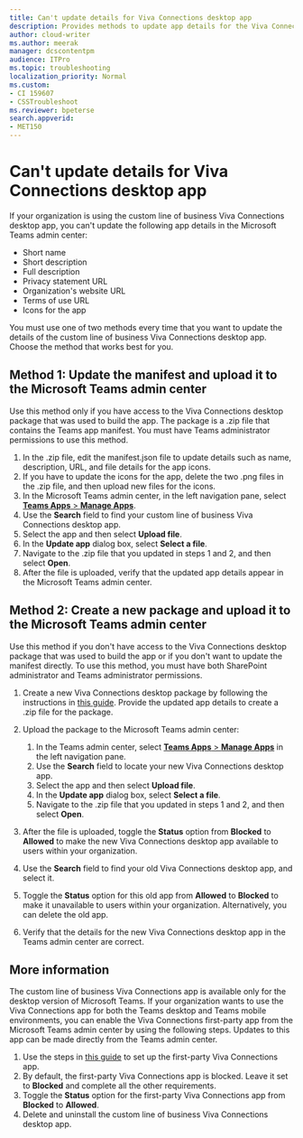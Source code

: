 ```yaml
---
title: Can't update details for Viva Connections desktop app 
description: Provides methods to update app details for the Viva Connections desktop app.
author: cloud-writer
ms.author: meerak
manager: dcscontentpm
audience: ITPro 
ms.topic: troubleshooting 
localization_priority: Normal
ms.custom: 
- CI 159607
- CSSTroubleshoot
ms.reviewer: bpeterse
search.appverid: 
- MET150
---
```


# Can't update details for Viva Connections desktop app

If your organization is using the custom line of business Viva Connections desktop app, you can't update the following app details in the Microsoft Teams admin center:

- Short name
- Short description
- Full description
- Privacy statement URL
- Organization's website URL
- Terms of use URL
- Icons for the app

You must use one of two methods every time that you want to update the details of the custom line of business Viva Connections desktop app. Choose the method that works best for you.

## Method 1: Update the manifest and upload it to the Microsoft Teams admin center

Use this method only if you have access to the Viva Connections desktop package that was used to build the app. The package is a .zip file that contains the Teams app manifest. You must have Teams administrator permissions to use this method.

1. In the .zip file, edit the manifest.json file to update details such as name, description, URL, and file details for the app icons.
2. If you have to update the icons for the app, delete the two .png files in the .zip file, and then upload new files for the icons.
3. In the Microsoft Teams admin center, in the left navigation pane, select [**Teams Apps** > **Manage Apps**](https://admin.teams.microsoft.com/policies/manage-apps).
4. Use the **Search** field to find your custom line of business Viva Connections desktop app.
5. Select the app and then select **Upload file**.  
6. In the **Update app** dialog box, select **Select a file**.
7. Navigate to the .zip file that you updated in steps 1 and 2, and then select **Open**.
8. After the file is uploaded, verify that the updated app details appear in the Microsoft Teams admin center.

## Method 2: Create a new package and upload it to the Microsoft Teams admin center

Use this method if you don't have access to the Viva Connections desktop package that was used to build the app or if you don't want to update the manifest directly. To use this method, you must have both SharePoint administrator and Teams administrator permissions.

1. Create a new Viva Connections desktop package by following the instructions in [this guide](/sharepoint/viva-connections-desktop#step-by-step-guide-to-setting-up-viva-connections-desktop-only). Provide the updated app details to create a .zip file for the package.
2. Upload the package to the Microsoft Teams admin center:

   1. In the Teams admin center, select [**Teams Apps** > **Manage Apps**](https://admin.teams.microsoft.com/policies/manage-apps) in the left navigation pane.
   2. Use the **Search** field to locate your new Viva Connections desktop app.
   3. Select the app and then select **Upload file**.
   4. In the **Update app** dialog box, select **Select a file**.
   5. Navigate to the .zip file that you updated in steps 1 and 2, and then select **Open**.

3. After the file is uploaded, toggle the **Status** option from **Blocked** to **Allowed** to make the new Viva Connections desktop app available to users within your organization.
4. Use the **Search** field to find your old Viva Connections desktop app, and select it.
5. Toggle the **Status** option for this old app from **Allowed** to **Blocked** to make it unavailable to users within your organization. Alternatively, you can delete the old app.  
6. Verify that the details for the new Viva Connections desktop app in the Teams admin center are correct.  

## More information

The custom line of business Viva Connections app is available only for the desktop version of Microsoft Teams. If your organization wants to use the Viva Connections app for both the Teams desktop and Teams mobile environments, you can enable the Viva Connections first-party app from the Microsoft Teams admin center by using the following steps. Updates to this app can be made directly from the Teams admin center.

1. Use the steps in [this guide](/viva/connections/guide-to-setting-up-viva-connections) to set up the first-party Viva Connections app.
2. By default, the first-party Viva Connections app is blocked. Leave it set to **Blocked** and complete all the other requirements.
3. Toggle the **Status** option for the first-party Viva Connections app from **Blocked** to **Allowed**.
4. Delete and uninstall the custom line of business Viva Connections desktop app.

